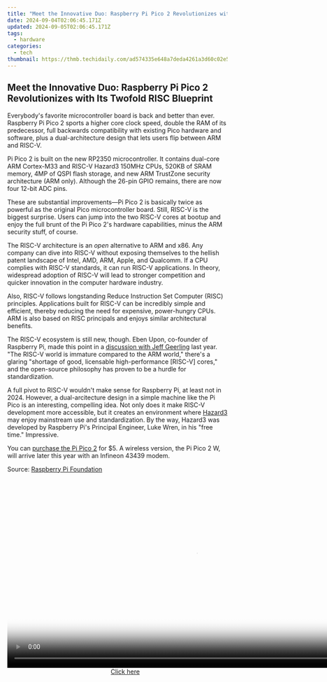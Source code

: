 ```yaml
---
title: "Meet the Innovative Duo: Raspberry Pi Pico 2 Revolutionizes with Its Twofold RISC Blueprint"
date: 2024-09-04T02:06:45.171Z
updated: 2024-09-05T02:06:45.171Z
tags:
  - hardware
categories:
  - tech
thumbnail: https://thmb.techidaily.com/ad574335e648a7deda4261a3d60c02e5050876ad97d3a8d2551786ec91da20e4.jpg
---
```


## Meet the Innovative Duo: Raspberry Pi Pico 2 Revolutionizes with Its Twofold RISC Blueprint

Everybody's favorite microcontroller board is back and better than ever. Raspberry Pi Pico 2 sports a higher core clock speed, double the RAM of its predecessor, full backwards compatibility with existing Pico hardware and software, plus a dual-architecture design that lets users flip between ARM and RISC-V.

 Pi Pico 2 is built on the new RP2350 microcontroller. It contains dual-core ARM Cortex-M33 and RISC-V Hazard3 150MHz CPUs, 520KB of SRAM memory, 4MP of QSPI flash storage, and new ARM TrustZone security architecture (ARM only). Although the 26-pin GPIO remains, there are now four 12-bit ADC pins.

 These are substantial improvements—Pi Pico 2 is basically twice as powerful as the original Pico microcontroller board. Still, RISC-V is the biggest surprise. Users can jump into the two RISC-V cores at bootup and enjoy the full brunt of the Pi Pico 2's hardware capabilities, minus the ARM security stuff, of course.

 The RISC-V architecture is an _open_ alternative to ARM and x86\. Any company can dive into RISC-V without exposing themselves to the hellish patent landscape of Intel, AMD, ARM, Apple, and Qualcomm. If a CPU complies with RISC-V standards, it can run RISC-V applications. In theory, widespread adoption of RISC-V will lead to stronger competition and quicker innovation in the computer hardware industry.

 Also, RISC-V follows longstanding Reduce Instruction Set Computer (RISC) principles. Applications built for RISC-V can be incredibly simple and efficient, thereby reducing the need for expensive, power-hungry CPUs. ARM is also based on RISC principals and enjoys similar architectural benefits.

 The RISC-V ecosystem is still new, though. Eben Upon, co-founder of Raspberry Pi, made this point in a [discussion with Jeff Geerling](https://www.jeffgeerling.com/blog/2023/what-eben-upton-said-about-risc-v) last year. "The RISC-V world is immature compared to the ARM world," there's a glaring "shortage of good, licensable high-performance \[RISC-V\] cores," and the open-source philosophy has proven to be a hurdle for standardization.

 A full pivot to RISC-V wouldn't make sense for Raspberry Pi, at least not in 2024\. However, a dual-arcitecture design in a simple machine like the Pi Pico is an interesting, compelling idea. Not only does it make RISC-V development more accessible, but it creates an environment where [Hazard3](https://github.com/Wren6991/Hazard3) may enjoy mainstream use and standardization. By the way, Hazard3 was developed by Raspberry Pi's Principal Engineer, Luke Wren, in his "free time." Impressive.

 You can [purchase the Pi Pico 2](https://www.raspberrypi.com/products/raspberry-pi-pico-2/) for $5\. A wireless version, the Pi Pico 2 W, will arrive later this year with an Infineon 43439 modem.

 Source: [Raspberry Pi Foundation](https://www.raspberrypi.com/news/raspberry-pi-pico-2-our-new-5-microcontroller-board-on-sale-now/)

<ins class="adsbygoogle"
     style="display:block"
     data-ad-format="autorelaxed"
     data-ad-client="ca-pub-7571918770474297"
     data-ad-slot="1223367746"></ins>



<ins class="adsbygoogle"
     style="display:block"
     data-ad-client="ca-pub-7571918770474297"
     data-ad-slot="8358498916"
     data-ad-format="auto"
     data-full-width-responsive="true"></ins>



<!-- affiliate ads begin -->
<span id="1424531">
					<video width="864" height="NaN" style="cursor:pointer"
           poster="//a.impactradius-go.com/display-clicktoplayimage/1424531.png"
           onclick="if(!this.playClicked){this.play();this.setAttribute('controls',true);this.playClicked=true;}">
	   <source src="//a.impactradius-go.com/display-ad/16446-1424531">
	   <img src="//a.impactradius-go.com/display-clicktoplayimage/1424531.png" style="border: none; height: 100%; width: 100%; object-fit: contain">
	</video>
	<div style="width:540px;text-align:center"><a href="javascript:window.open(decodeURIComponent('https%3A%2F%2Flaganoo.pxf.io%2Fc%2F5597632%2F1424531%2F16446'), '_blank');void(0);">Click here</a></div>
</span>
<img height="0" width="0" src="https://imp.pxf.io/i/5597632/1424531/16446" style="position:absolute;visibility:hidden;" border="0" />
<!-- affiliate ads end -->
